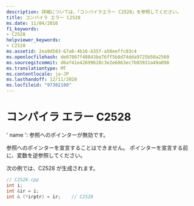 ```yaml
---
description: 詳細については、「コンパイラエラー C2528」を参照してください。
title: コンパイラ エラー C2528
ms.date: 11/04/2016
f1_keywords:
- C2528
helpviewer_keywords:
- C2528
ms.assetid: 2ea9d583-67a8-4b16-b35f-a50eeffc03c4
ms.openlocfilehash: de07867f48843be76ff5b8d74dda9725b50a2560
ms.sourcegitcommit: d6af41e42699628c3e2e6063ec7b03931a49a098
ms.translationtype: MT
ms.contentlocale: ja-JP
ms.lasthandoff: 12/11/2020
ms.locfileid: "97302180"
---
```

# <a name="compiler-error-c2528"></a>コンパイラ エラー C2528

' name ': 参照へのポインターが無効です。

参照へのポインターを宣言することはできません。 ポインターを宣言する前に、変数を逆参照してください。

次の例では、C2528 が生成されます。

```cpp
// C2528.cpp
int i;
int &ir = i;
int & (*irptr) = ir;    // C2528
```
